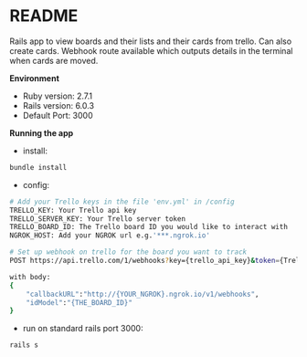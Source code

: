# README

Rails app to view boards and their lists and their cards from trello. Can also create cards. Webhook route available which outputs details in the terminal when cards are moved.

**Environment**  

- Ruby version: 2.7.1
- Rails version: 6.0.3
- Default Port: 3000

**Running the app**
- install:
```bash
bundle install
```
- config:
```bash
# Add your Trello keys in the file 'env.yml' in /config
TRELLO_KEY: Your Trello api key
TRELLO_SERVER_KEY: Your Trello server token
TRELLO_BOARD_ID: The Trello board ID you would like to interact with
NGROK_HOST: Add your NGROK url e.g.'***.ngrok.io'

# Set up webhook on trello for the board you want to track
POST https://api.trello.com/1/webhooks?key={trello_api_key}&token={Trello_server_key}

with body:
{
    "callbackURL":"http://{YOUR_NGROK}.ngrok.io/v1/webhooks",
    "idModel":"{THE_BOARD_ID}"
}
```
- run on standard rails port 3000:
```bash
rails s
```
